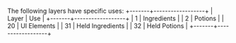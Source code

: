 The following layers have specific uses:
+-------+------------------+
| Layer |       Use        |
+-------+------------------+
|     1 | Ingredients      |
|     2 | Potions          |
|    20 | UI Elements      |
|    31 | Held Ingredients |
|    32 | Held Potions     |
+-------+------------------+
